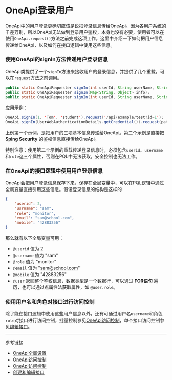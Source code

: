 # OneApi登录用户

OneApi中的用户登录更确切应该是说把登录信息传给OneApi。因为各用户系统的千差万别，所以OneApi无法做到登录用户鉴权，本身也没有必要，使用者可以在使用`OneApi.request()`方法之前完成这项工作。这里中介绍一下如何把用户信息传递给OneApi，以及如何在接口逻辑中使用这些信息。

### 使用OneApi的signIn方法传递用户登录信息
OneApi类提供了一个`signIn`方法来接收用户的登录信息，并提供了几个重载，可以在`request`方法之前调用。
```java
public static OneApiRequester signIn(int userId, String userName, String role);
public static OneApiRequester signIn(Map<String, Object> info);
public static OneApiRequester signIn(int userId, String userName, String role, Map<String, Object> info);
```
应用示例：
```java
OneApi.signIn(1, 'Tom', 'student').request('/api/example/test?id=1');
OneApi.signIn(UserWebAuthenticationDetails.getCredential()).request(path);
```
上例第一个示例，是把用户的三项基本信息传递给OneApi。第二个示例是直接把 **Sping Security** 的鉴权信息直接传给OneApi。

特别注意：使用第二个示例的重载传递登录信息时，必须包含`userid`、`username`和`role`这三个属性，否则在PQL中无法获取，安全控制也无法工作。

### 在OneApi的接口逻辑中使用用户登录信息
OneApi会把用户登录信息保存下来，保存在全局变量中，可以在PQL逻辑中通过全局变量直接引用这些信息。假设登录信息的结构是这样的
```json
{
    "userid": 2,
    "usrname": "sam",
    "role": "monitor",
    "email": "sam@school.com",
    "mobile": "42883256"
}
```
那么就有以下全局变量可用：

* `@userid` 值为 2
* `@username` 值为 "sam"
* `@role` 值为 "monitor"
* `@email` 值为 "sam@school.com"
* `@mobile` 值为 "42883256"
* `@user` 返回整个鉴权信息，数据类型是一个数据行，可以通过 **FOR语句** 遍历，也可以通过点属性法获取属性，如 `@user.role`。

### 使用用户名和角色对接口进行访问控制

除了能在接口逻辑中使用这些用户信息以外，还有可通过用户名`username`和角色`role`对接口进行访问控制，批量控制参见[OneApi访问控制](/oneapi/permit.md)，单个接口访问控制参见[编辑接口](/oneapi/edit.md)。


---
参考链接

* [OneApi全局设置](/oneapi/setup.md)
* [OneApi访问控制](/oneapi/token.md)
* [OneApi访问控制](/oneapi/permit.md)
* [创建和编辑接口](/oneapi/edit.md)